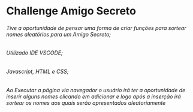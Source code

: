 # Challenge Amigo Secreto

###### Tive a oportunidade de pensar uma forma de criar funções para sortear nomes aleatórios para um Amigo Secreto;
###### Utilizado IDE VSCODE;
###### Javascript, HTML e CSS;
###### Ao Executar a página via navegador o usuário irá ter a oportunidade de inserir alguns nomes clicando em adicionar e logo após a inserção irá sortear os nomes aos quais serão apresentados aleatoriamente
##
